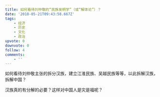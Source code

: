 ```yaml
---
title: 如何看待刘仲敬的“民族发明学”（或“解体论”）？
date: '2018-05-21T09:43:58.667Z'
tags:
    - 经济
    - 历史
    - 文化
    - 政治
upvote: 0
downvote: 0
follow: 4
comments:
    - ''
---
```


如何看待刘仲敬主张的拆分汉族，建立江淮民族、吴越民族等等，以此拆解汉族，拆解中国？

汉族真的有分解的必要？这样对中国人是灾是福呢？
